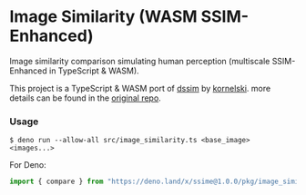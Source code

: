Image Similarity (WASM SSIM-Enhanced)
===

Image similarity comparison simulating human perception (multiscale SSIM-Enhanced in TypeScript & WASM).

This project is a TypeScript & WASM port of [dssim](https://github.com/kornelski/dssim) by [kornelski](https://github.com/kornelski). more details can be found in the [original repo](https://github.com/kornelski/dssim).

### Usage

```shell
$ deno run --allow-all src/image_similarity.ts <base_image> <images...>
```

For Deno:

```ts
import { compare } from "https://deno.land/x/ssime@1.0.0/pkg/image_similarity.js";
```
